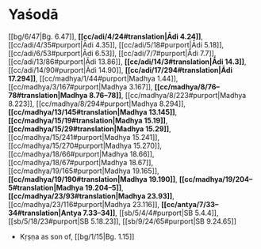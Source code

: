 # Yaśodā

[[bg/6/47|Bg. 6.47]], **[[cc/adi/4/24#translation|Ādi 4.24]]**, [[cc/adi/4/35#purport|Ādi 4.35]], [[cc/adi/5/18#purport|Ādi 5.18]], [[cc/adi/6/53#purport|Ādi 6.53]], [[cc/adi/7/7#purport|Ādi 7.7]], [[cc/adi/13/86#purport|Ādi 13.86]], **[[cc/adi/14/3#translation|Ādi 14.3]]**, [[cc/adi/14/90#purport|Ādi 14.90]], **[[cc/adi/17/294#translation|Ādi 17.294]]**, [[cc/madhya/1/44#purport|Madhya 1.44]], [[cc/madhya/3/167#purport|Madhya 3.167]], **[[cc/madhya/8/76–78#translation|Madhya 8.76–78]]**, [[cc/madhya/8/223#purport|Madhya 8.223]], [[cc/madhya/8/294#purport|Madhya 8.294]], **[[cc/madhya/13/145#translation|Madhya 13.145]]**, **[[cc/madhya/15/19#translation|Madhya 15.19]]**, **[[cc/madhya/15/29#translation|Madhya 15.29]]**, [[cc/madhya/15/241#purport|Madhya 15.241]], [[cc/madhya/15/270#purport|Madhya 15.270]], [[cc/madhya/18/66#purport|Madhya 18.66]], [[cc/madhya/18/67#purport|Madhya 18.67]], [[cc/madhya/19/165#purport|Madhya 19.165]], **[[cc/madhya/19/190#translation|Madhya 19.190]]**, **[[cc/madhya/19/204–5#translation|Madhya 19.204–5]]**, **[[cc/madhya/23/93#translation|Madhya 23.93]]**, [[cc/madhya/23/116#purport|Madhya 23.116]], **[[cc/antya/7/33–34#translation|Antya 7.33–34]]**, [[sb/5/4/4#purport|SB 5.4.4]], [[sb/5/18/23#purport|SB 5.18.23]], [[sb/9/24/65#purport|SB 9.24.65]]

* Kṛṣṇa as son of, [[bg/1/15|Bg. 1.15]]
